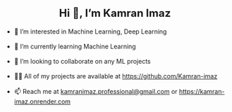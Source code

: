 <!DOCTYPE html>
<html lang="en">
<head>
  <meta charset="UTF-8">
  <meta name="viewport" content="width=device-width, initial-scale=1.0">
<!--   <title>GitHub Profile</title> -->
</head>
<body>
  <h1 align="center">
    <b style="font-size: 24px;">Hi 👋, I’m Kamran Imaz</b>
  </h1>
  <ul>
    <li>👀 I’m interested in Machine Learning, Deep Learning</li> <br>
    <li>🌱 I’m currently learning Machine Learning</li> <br>
    <li>💞️ I’m looking to collaborate on any ML projects</li> <br>
    <li>👨‍💻 All of my projects are available at <a href="https://github.com/Kamran-imaz" target="_blank">https://github.com/Kamran-imaz</a></li> <br>
    <li>📫 Reach me at <a href="mailto: kamranimaz.professional@gmail.com " target="_blank">kamranimaz.professional@gmail.com</a> or <a href="https://kamran-imaz.onrender.com" target="_blank">https://kamran-imaz.onrender.com</a></li>
  </ul>
</body>
</html>

